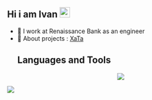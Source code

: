 <h2 align="left">Hi i am Ivan  
<img src="https://github.com/blackcater/blackcater/raw/main/images/Hi.gif" height="24"/></h2>

<ul>
   <li>🏢 I work at Renaissance Bank as an engineer</li>
   <li>🚀 About projects : <a href="https://xata.pro" target="_blank">XaTa</a></li>
</ul>

<ul>
<h2> Languages and Tools </h1>
   
<p align="center">
  <a href="https://skillicons.dev">
    <img src="https://skillicons.dev/icons?i=git,docker,css,vim,discord,flask,github,gitlab,gmail,grafana,html,linux,nginx,postgres,postman,prometheus,py,redhat,sqlite,vscode,windows,,," />
  </a>
</p>
</ul>

![](https://komarev.com/ghpvc/?username=ismetskoy&color=green)
